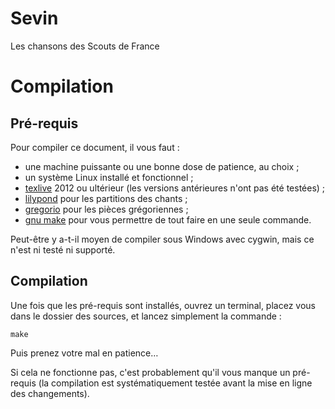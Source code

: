 Sevin
=====

Les chansons des Scouts de France


Compilation
===========

Pré-requis
----------

Pour compiler ce document, il vous faut :

- une machine puissante ou une bonne dose de patience, au choix ;
- un système Linux installé et fonctionnel ;
- [texlive](http://www.tug.org/texlive) 2012 ou ultérieur (les versions antérieures n'ont pas été testées) ;
- [lilypond](http://www.lilypond.org) pour les partitions des chants ;
- [gregorio](http://home.gna.org/gregorio) pour les pièces grégoriennes ;
- [gnu make](http://www.gnu.org/software/make) pour vous permettre de tout faire en une seule commande.

Peut-être y a-t-il moyen de compiler sous Windows avec cygwin, mais ce n'est ni testé ni supporté.

Compilation
-----------

Une fois que les pré-requis sont installés, ouvrez un terminal, placez vous dans le dossier des sources, et lancez simplement la commande :

    make

Puis prenez votre mal en patience…

Si cela ne fonctionne pas, c'est probablement qu'il vous manque un pré-requis (la compilation est systématiquement testée avant la mise en ligne des changements).
